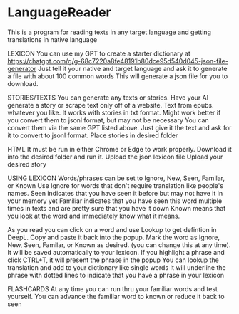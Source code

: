 # LanguageReader
This is a program for reading texts in any target language and getting translations in native language

LEXICON
You can use my GPT to create a starter dictionary at https://chatgpt.com/g/g-68c7220a8fe48191b80dce95d540d045-json-file-generator
Just tell it your native and target language and ask it to generate a file with about 100 common words
This will generate a json file for you to download.

STORIES/TEXTS
You can generate any texts or stories. Have your AI generate a story or scrape text only off of a website. Text from epubs. whatever you like.
It works with stories in txt format. Might work better if you convert them to jsonl format, but may not be necessary
You can convert them via the same GPT listed above. Just give it the text and ask for it to convert to jsonl format.
Place stories in desired folder

HTML
It must be run in either Chrome or Edge to work properly.
Download it into the desired folder and run it.
Upload the json lexicon file
Upload your desired story

USING LEXICON
Words/phrases can be set to Ignore, New, Seen, Familar, or Known 
Use Ignore for words that don't require translation like people's names.
Seen indicates that you have seen it before but may not have it in your memory yet
Familiar indicates that you have seen this word multiple times in texts and are pretty sure that you have it down
Known means that you look at the word and immediately know what it means.

As you read you can click on a word and use Lookup to get defintion in DeepL. Copy and paste it back into the popup.
Mark the word as Ignore, New, Seen, Familar, or Known as desired. (you can change this at any time).
It will be saved automatically to your lexicon.
If you highlight a phrase and click CTRL+T, it will present the phrase in the popup
You can lookup the translation and add to your dictionary like single words
It will underline the phrase with dotted lines to indicate that you have a phrase in your lexicon

FLASHCARDS
At any time you can run thru your familiar words and test yourself. 
You can advance the familiar word to known or reduce it back to seen
